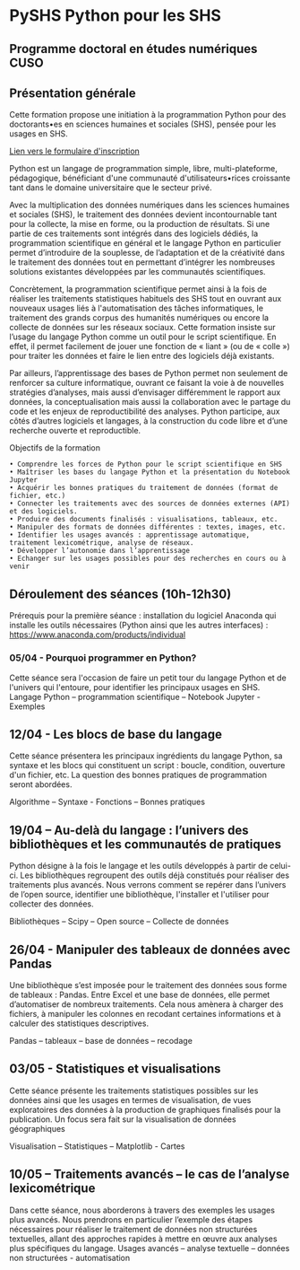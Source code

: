 # PySHS Python pour les SHS
## Programme doctoral en études numériques CUSO

## Présentation générale

Cette formation propose une initiation à la programmation Python pour des doctorants•es en sciences humaines et sociales (SHS), pensée pour les usages en SHS.

[Lien vers le formulaire d'inscription](https://numerique.cuso.ch/?id=7010&tx_displaycontroller[showUid]=6353)

Python est un langage de programmation simple, libre, multi-plateforme, pédagogique, bénéficiant d'une communauté d'utilisateurs•rices croissante tant dans le domaine universitaire que le secteur privé. 

Avec la multiplication des données numériques dans les sciences humaines et sociales (SHS), le traitement des données devient incontournable tant pour la collecte, la mise en forme, ou la production de résultats. Si une partie de ces traitements sont intégrés dans des logiciels dédiés, la programmation scientifique en général et le langage Python en particulier permet d’introduire de la souplesse, de l’adaptation et de la créativité dans le traitement des données tout en permettant d’intégrer les nombreuses solutions existantes développées par les communautés scientifiques.

Concrètement, la programmation scientifique permet ainsi à la fois de réaliser les traitements statistiques habituels des SHS tout en ouvrant aux nouveaux usages liés à l'automatisation des tâches informatiques, le traitement des grands corpus des humanités numériques ou encore la collecte de données sur les réseaux sociaux. 
Cette formation insiste sur l’usage du langage Python comme un outil pour le script scientifique. En effet, il permet facilement de jouer une fonction de « liant » (ou de « colle ») pour traiter les données et faire le lien entre des logiciels déjà existants.

Par ailleurs, l’apprentissage des bases de Python permet non seulement de renforcer sa culture informatique, ouvrant ce faisant la voie à de nouvelles stratégies d’analyses, mais aussi d’envisager différemment le rapport aux données, la conceptualisation mais aussi la collaboration avec le partage du code et les enjeux de reproductibilité des analyses. Python participe, aux côtés d’autres logiciels et langages, à la construction du code libre et d’une recherche ouverte et reproductible.

Objectifs de la formation

    • Comprendre les forces de Python pour le script scientifique en SHS
    • Maîtriser les bases du langage Python et la présentation du Notebook Jupyter
    • Acquérir les bonnes pratiques du traitement de données (format de fichier, etc.)
    • Connecter les traitements avec des sources de données externes (API) et des logiciels.
    • Produire des documents finalisés : visualisations, tableaux, etc.
    • Manipuler des formats de données différentes : textes, images, etc.
    • Identifier les usages avancés : apprentissage automatique, traitement lexicométrique, analyse de réseaux.
    • Développer l’autonomie dans l’apprentissage
    • Echanger sur les usages possibles pour des recherches en cours ou à venir
    
## Déroulement des séances (10h-12h30)

Prérequis pour la première séance : installation du logiciel Anaconda qui installe les outils nécessaires (Python ainsi que les autres interfaces) : https://www.anaconda.com/products/individual

### 05/04 - Pourquoi programmer en Python?

Cette séance sera l'occasion de faire un petit tour du langage Python et de l'univers qui l'entoure, pour identifier les principaux usages en SHS.
Langage Python – programmation scientifique – Notebook Jupyter - Exemples


## 12/04 - Les blocs de base du langage

Cette séance présentera les principaux ingrédients du langage Python, sa syntaxe et les blocs qui constituent un script : boucle, condition, ouverture d'un fichier, etc. La question des bonnes pratiques de programmation seront abordées.

Algorithme – Syntaxe -  Fonctions – Bonnes pratiques

## 19/04 – Au-delà du langage : l’univers des bibliothèques et les communautés de pratiques

Python désigne à la fois le langage et les outils développés à partir de celui-ci. Les bibliothèques regroupent des outils déjà constitués pour réaliser des traitements plus avancés. Nous verrons comment se repérer dans l’univers de l’open source, identifier une bibliothèque, l'installer et l'utiliser pour collecter des données.

Bibliothèques – Scipy – Open source – Collecte de données

## 26/04 - Manipuler des tableaux de données avec Pandas

Une bibliothèque s’est imposée pour le traitement des données sous forme de tableaux : Pandas. Entre Excel et une base de données, elle permet d’automatiser de nombreux traitements. Cela nous amènera à charger des fichiers, à manipuler les colonnes en recodant certaines informations et à calculer des statistiques descriptives.

Pandas – tableaux – base de données – recodage

## 03/05 - Statistiques et visualisations

Cette séance présente les traitements statistiques possibles sur les données ainsi que les usages en termes de visualisation, de vues exploratoires des données à la production de graphiques finalisés pour la publication. Un focus sera fait sur la visualisation de données géographiques

 Visualisation – Statistiques – Matplotlib - Cartes

## 10/05 – Traitements avancés – le cas de l’analyse lexicométrique

Dans cette séance, nous aborderons à travers des exemples les usages plus avancés. Nous prendrons en particulier l’exemple des étapes nécessaires pour réaliser le traitement de données non structurées textuelles, allant des approches rapides à mettre en œuvre aux analyses plus spécifiques du langage. 
Usages avancés – analyse textuelle – données non structurées - automatisation
